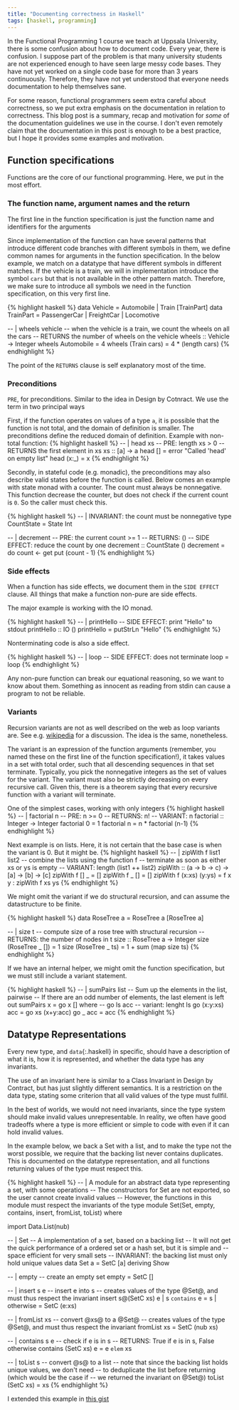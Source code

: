 ```yaml
---
title: "Documenting correctness in Haskell"
tags: [haskell, programming]
---
```


In the Functional Programming 1 course we teach at Uppsala University, there is some confusion about how to document code.
Every year, there is confusion.
I suppose part of the problem is that many university students are not experienced enough to have seen large messy code bases. 
They have not yet worked on a single code base for more than 3 years continuously.
Therefore, they have not yet understood that everyone needs documentation to help themselves sane.

For some reason, functional programmers seem extra careful about correctness, so we put extra emphasis on the documentation in relation to correctness.
This blog post is a summary, recap and motivation for *some* of the documentation guidelines we use in the course.
I don't even remotely claim that the documentation in this post is enough to be a best practice, but I hope it provides some examples and motivation.

## Function specifications 
Functions are the core of our functional programming. Here, we put in the most effort. 

### The function name, argument names and the return

The first line in the function specification is just the function name and identifiers for the arguments

Since implementation of the function can have several patterns that introduce different code branches with different symbols in them, we define common names for arguments in the function specification.
In the below example, we match on a datatype that have different symbols in different matches. 
If the vehicle is a train, we will in implementation introduce the symbol `cars` but that is not available in the other pattern match.
Therefore, we make sure to introduce all symbols we need in the function specification, on this very first line.

{% highlight haskell %}
data Vehicle = Automobile | Train [TrainPart]
data TrainPart = PassengerCar | FreightCar | Locomotive

-- | wheels vehicle
-- when the vehicle is a train, we count the wheels on all the cars
-- RETURNS the number of wheels on the vehicle
wheels :: Vehicle -> Integer
wheels Automobile  = 4
wheels (Train cars) = 4 * (length cars)
{% endhighlight %}

The point of the `RETURNS` clause is self explanatory most of the time.


### Preconditions 

`PRE`, for preconditions. Similar to the idea in Design by Cotnract. We use the term in two principal ways

First, if the function operates on values of a type `a`, it is possible that the function is not total, and the domain of definition is smaller. The preconditions define the reduced domain of definition. Example with non-total function:
{% highlight haskell %}
-- | head xs
-- PRE: length xs > 0
-- RETURNS the first element in xs
xs :: [a] -> a
head [] = error "Called 'head' on empty list"
head (x:_) = x
{% endhighlight %}

Secondly, in stateful code (e.g. monadic), the preconditions may also describe valid states before the function is called.
Below comes an example with state monad with a counter. The count must always be nonnegative. This function decrease the counter, but does not check if the current count is `0`. So the caller must check this. 

{% highlight haskell %}
-- | INVARIANT: the count must be nonnegative
type CountState = State Int

-- | decrement
-- PRE: the current count >= 1
-- RETURNS: ()
-- SIDE EFFECT: reduce the count by one
decrement :: CountState ()
decrement = do
    count <- get
    put (count - 1)
{% endhighlight %}

### Side effects
When a function has side effects, we document them in the `SIDE EFFECT` clause. All things that make a function non-pure are side effects.

The major example is working with the IO monad.
    
{% highlight haskell %}
-- | printHello
-- SIDE EFFECT: print "Hello" to stdout
printHello :: IO ()
printHello = putStrLn "Hello"
{% endhighlight %}

Nonterminating code is also a side effect.

{% highlight haskell %}
-- | loop
-- SIDE EFFECT: does not terminate
loop = loop
{% endhighlight %}

Any non-pure function can break our equational reasoning, so we want to know about them.
Something as innocent as reading from stdin can cause a program to not be reliable. 

### Variants
Recursion variants are not as well described on the web as loop variants are. See e.g. [wikipedia](https://en.wikipedia.org/wiki/Loop_variant) for a discussion. The idea is the same, nonetheless.

The variant is an expression of the function arguments (remember, you named these on the first line of the function specification!), it takes values in a set with total order, such that all descending sequences in that set terminate. Typically, you pick the nonnegative integers as the set of values for the variant. 
The variant must also be strictly decreasing on every recursive call. Given this, there is a theorem saying that every recursive function with a variant will terminate.

One of the simplest cases, working with only integers
{% highlight haskell %}
-- | factorial n
-- PRE: n >= 0
-- RETURNS: n!
-- VARIANT: n
factorial :: Integer -> Integer
factorial 0 = 1
factorial n = n * factorial (n-1)
{% endhighlight %}

Next example is on lists. Here, it is not certain that the base case is when the variant is 0. But it might be.
{% highlight haskell %}
-- | zipWith f list1 list2
-- combine the lists using the function f
-- terminate as soon as either xs or ys is empty
-- VARIANT: length (list1 ++ list2)
zipWith :: (a -> b -> c) -> [a] -> [b] -> [c]
zipWith f [] _ = []
zipWith f _ [] = []
zipWith f (x:xs) (y:ys) = f x y : zipWith f xs ys
{% endhighlight %}

We might omit the variant if we do structural recursion, and can assume the datastructure to be finite.
    
{% highlight haskell %}
data RoseTree a = RoseTree a [RoseTree a]

-- | size t
-- compute size of a rose tree with structural recursion
-- RETURNS: the number of nodes in t
size :: RoseTree a -> Integer
size (RoseTree _ []) = 1
size (RoseTree _ ts) = 1 + sum (map size ts) 
{% endhighlight %}

If we have an internal helper, we might omit the function specification, but we must still include a variant statement.
    
{% highlight haskell %}
-- | sumPairs list
-- Sum up the elements in the list, pairwise
-- If there are an odd number of elements, the last element is left out
sumPairs x = go x [] 
    where
        -- go ls acc
        -- variant: lenght ls
        go (x:y:xs) acc = go xs (x+y:acc)
        go _ acc = acc
{% endhighlight %}


## Datatype Representations

Every new type, and `data`{:.haskell} in specific, should have a description of what it is, how it is represented, and whether the data type has any invariants.

The use of an invariant here is similar to a Class Invariant in Design by Contract, but has just slightly different semantics.
It is a restriction on the data type, stating some criterion that all valid values of the type must fullfil.

In the best of worlds, we would not need invariants, since the type system should make invalid values unrepresentable. 
In reality, we often have good tradeoffs where a type is more efficient or simple to code with even if it can hold invalid values.

In the example below, we back a Set with a list, and to make the type not the worst possible, we require that the backing list never contains duplicates.
This is documented on the datatype representation, and all functions returning values of the type must respect this.

{% highlight haskell %}
-- | A module for an abstract data type representing a set, with some operations
-- The constructors for Set are not exported, so the user cannot create invalid values
-- However, the functions in this module must respect the invariants of the type
module Set(Set, empty, contains, insert, fromList, toList) where

import Data.List(nub)

-- | Set 
-- A implementation of a set, based on a backing list
-- It will not get the quick performance of a ordered set or a hash set, but it is simple and
-- space efficient for very small sets
-- INVARIANT: the backing list must only hold unique values
data Set a = SetC [a] deriving Show

-- | empty
-- create an empty set
empty = SetC []

-- | insert s e
-- insert e into s
-- creates values of the type @Set@, and must thus respect the invariant
insert s@(SetC xs) e
  | s `contains` e = s
  | otherwise      = SetC (e:xs)

-- | fromList xs
-- convert @xs@ to a @Set@
-- creates values of the type @Set@, and must thus respect the invariant
fromList xs = SetC (nub xs)

-- | contains s e
-- check if e is in s
-- RETURNS: True if e is in s, False otherwise
contains (SetC xs) e = e `elem` xs

-- | toList s
-- convert @s@ to a list
-- note that since the backing list holds unique values, we don't need 
-- to deduplicate the list before returning (which would be the case if
-- we returned the invariant on @Set@)
toList (SetC xs) = xs
{% endhighlight %}

I extended this example in [this gist](https://gist.github.com/el-hult/197020edb6e860917f70a736bb35f53f)

